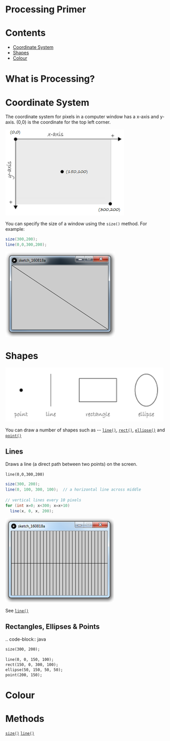 # Processing Primer

# Contents
- [Coordinate System](#coordinate-system)
- [Shapes](#shapes)
- [Colour](#colour)


# What is Processing?


# Coordinate System

The coordinate system for pixels in a computer window has a x-axis and y-axis. (0,0) is the coordinate for the top left corner.

![alt text](../images/coord.png "Coordinate System")


You can specify the size of a window using the ``size()`` method.  For example:

```java
size(300,200);
line(0,0,300,200);
```
![](../images/size300200.png "Window 300x200")

# Shapes

![alt text](../images/shapes.png "Shapes")

You can draw a number of shapes such as -- [``line()``](https://processing.org/reference/line_.html "line()"), [``rect()``](https://processing.org/reference/rect_.html "rect()"), [``ellipse()``](https://processing.org/reference/ellipse_.html "ellipse()") and [``point()``](https://processing.org/reference/point_.html "point()")

## Lines

Draws a line (a direct path between two points) on the screen.

``line(0,0,300,200)``

```java
size(300, 200);
line(0, 100, 300, 100);  // a horizontal line across middle

// vertical lines every 10 pixels
for (int x=0; x<300; x=x+10)
  line(x, 0, x, 200);  
```
![](../images/lines.png "Lines")

See [``line()``](https://processing.org/reference/line_.html "line()")


## Rectangles, Ellipses & Points

.. code-block:: java

	size(300, 200);

	line(0, 0, 150, 100);
	rect(150, 0, 300, 100);
	ellipse(50, 150, 50, 50);
	point(200, 150);




# Colour


# Methods

[``size()``](https://processing.org/reference/size_.html "size()")
[``line()``](https://processing.org/reference/line_.html "line()")